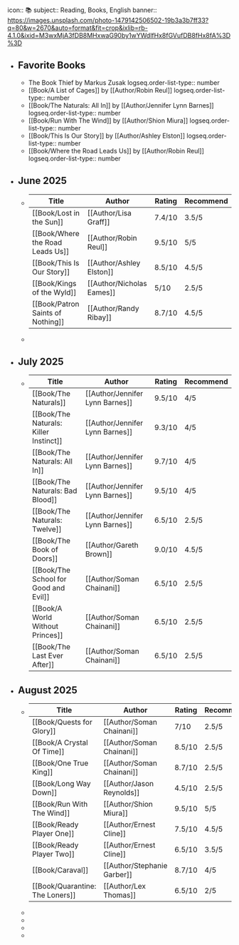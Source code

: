 icon:: 📚
subject:: Reading, Books, English
banner:: https://images.unsplash.com/photo-1479142506502-19b3a3b7ff33?q=80&w=2670&auto=format&fit=crop&ixlib=rb-4.1.0&ixid=M3wxMjA3fDB8MHxwaG90by1wYWdlfHx8fGVufDB8fHx8fA%3D%3D

- ## Favorite Books
	- The Book Thief by Markus Zusak
	  logseq.order-list-type:: number
	- [[Book/A List of Cages]] by [[Author/Robin Reul]]
	  logseq.order-list-type:: number
	- [[Book/The Naturals: All In]] by [[Author/Jennifer Lynn Barnes]]
	  logseq.order-list-type:: number
	- [[Book/Run With The Wind]] by [[Author/Shion Miura]]
	  logseq.order-list-type:: number
	- [[Book/This Is Our Story]] by [[Author/Ashley Elston]]
	  logseq.order-list-type:: number
	- [[Book/Where the Road Leads Us]] by [[Author/Robin Reul]]
	  logseq.order-list-type:: number
- ## June 2025
	- |**Title**|**Author**|**Rating**|**Recommend**|
	  |--|--|--|--|
	  | [[Book/Lost in the Sun]] | [[Author/Lisa Graff]] |7.4/10|3.5/5|
	  |[[Book/Where the Road Leads Us]]| [[Author/Robin Reul]] |9.5/10|5/5|
	  |[[Book/This Is Our Story]]| [[Author/Ashley Elston]] | 8.5/10|4.5/5|
	  |[[Book/Kings of the Wyld]]| [[Author/Nicholas Eames]] |5/10|2.5/5|
	  | [[Book/Patron Saints of Nothing]] | [[Author/Randy Ribay]] |8.7/10|4.5/5|
	-
- ## July 2025
	- |**Title**|**Author**|**Rating**|**Recommend**|
	  |--|--|--|--|
	  | [[Book/The Naturals]] | [[Author/Jennifer Lynn Barnes]] |9.5/10|4/5|
	  | [[Book/The Naturals: Killer Instinct]] | [[Author/Jennifer Lynn Barnes]] |9.3/10|4/5|
	  | [[Book/The Naturals: All In]] | [[Author/Jennifer Lynn Barnes]] |9.7/10|4/5|
	  | [[Book/The Naturals: Bad Blood]] | [[Author/Jennifer Lynn Barnes]] |9.5/10|4/5|
	  | [[Book/The Naturals: Twelve]] | [[Author/Jennifer Lynn Barnes]] |6.5/10|2.5/5|
	  | [[Book/The Book of Doors]] | [[Author/Gareth Brown]] |9.0/10|4.5/5|
	  | [[Book/The School for Good and Evil]] | [[Author/Soman Chainani]] |6.5/10|2.5/5|
	  | [[Book/A World Without Princes]] |[[Author/Soman Chainani]]|6.5/10|2.5/5|
	  | [[Book/The Last Ever After]] | [[Author/Soman Chainani]] |6.5/10|2.5/5|
- ## August 2025
	- |**Title**|**Author**|**Rating**|**Recommend**|
	  |--|--|--|--|
	  | [[Book/Quests for Glory]] | [[Author/Soman Chainani]] |7/10|2.5/5|
	  | [[Book/A Crystal Of Time]] | [[Author/Soman Chainani]] |8.5/10|2.5/5|
	  | [[Book/One True King]] | [[Author/Soman Chainani]] |8.7/10|2.5/5|
	  | [[Book/Long Way Down]] | [[Author/Jason Reynolds]] |4.5/10|2.5/5|
	  | [[Book/Run With The Wind]] | [[Author/Shion Miura]] |9.5/10|5/5|
	  | [[Book/Ready Player One]] | [[Author/Ernest Cline]] |7.5/10|4.5/5|
	  | [[Book/Ready Player Two]] | [[Author/Ernest Cline]] | 6.5/10| 3.5/5|
	  | [[Book/Caraval]] | [[Author/Stephanie Garber]] |8.7/10|4/5|
	  | [[Book/Quarantine: The Loners]] | [[Author/Lex Thomas]] |6.5/10|2/5|
	-
	-
	-
	-